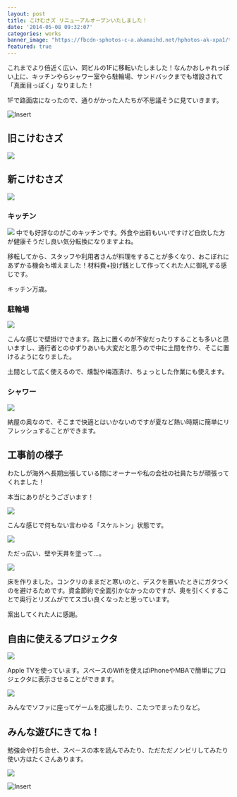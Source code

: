 ```yaml
---
layout: post
title: こけむさズ リニューアルオープンいたしました！
date: '2014-05-08 09:32:07'
categories: works
banner_image: "https://fbcdn-sphotos-c-a.akamaihd.net/hphotos-ak-xpa1/t31.0-8/10687445_809346465770441_3846403664794715884_o.jpg"
featured: true
---
```


これまでより倍近く広い、同ビルの1Fに移転いたしました！なんかおしゃれっぽい上に、キッチンやらシャワー室やら駐輪場、サンドバックまでも増設されて「真面目っぽく」なりました！

1Fで路面店になったので、通りがかった人たちが不思議そうに見ていきます。

![Insert](https://fbcdn-sphotos-g-a.akamaihd.net/hphotos-ak-xfa1/t31.0-8/1795319_10202640049975281_45995559159238618_o.jpg)

## 旧こけむさズ

![](http://woopsdez.jp/wp/wp-content/uploads/2013/03/DSC09547.png)

## 新こけむさズ

![](https://d1nc9n01ephlj6.cloudfront.net/uploads/attachments/1846/slide_image.jpg)

### キッチン

![](https://d1nc9n01ephlj6.cloudfront.net/uploads/attachments/1840/large_slide_image.jpg)
中でも好評なのがこのキッチンです。外食や出前もいいですけど自炊した方が健康そうだし良い気分転換になりますよね。

移転してから、スタッフや利用者さんが料理をすることが多くなり、おこぼれにあずかる機会も増えました！材料費+投げ銭として作ってくれた人に御礼する感じです。

キッチン万歳。

### 駐輪場

![](https://d1nc9n01ephlj6.cloudfront.net/uploads/attachments/1844/slide_image.jpg)

こんな感じで壁掛けできます。路上に置くのが不安だったりすることも多いと思いますし、通行者とのゆずりあいも大変だと思うので中に土間を作り、そこに置けるようになりました。

土間として広く使えるので、燻製や梅酒漬け、ちょっとした作業にも使えます。

### シャワー

![](https://d1nc9n01ephlj6.cloudfront.net/uploads/attachments/1849/slide_image.jpg)

納屋の奥なので、そこまで快適とはいかないのですが夏など熱い時期に簡単にリフレッシュすることができます。

## 工事前の様子

わたしが海外へ長期出張している間にオーナーや私の会社の社員たちが頑張ってくれました！

本当にありがとうございます！

![](https://fbcdn-sphotos-d-a.akamaihd.net/hphotos-ak-xfp1/t31.0-8/10003765_10152284666284445_1864746491_o.jpg)

こんな感じで何もない言わゆる「スケルトン」状態です。

![](https://scontent.xx.fbcdn.net/hphotos-xpf1/t31.0-8/1658715_10152284670424445_6062173_o.jpg)

ただっ広い、壁や天井を塗って…。

![](https://fbcdn-sphotos-e-a.akamaihd.net/hphotos-ak-xpt1/v/t1.0-9/1794736_701257636579325_1157623049_n.jpg?oh=e37ec4d0c7b3e30454f3d9ed1e729231&oe=557CF56E&__gda__=1438314855_b43e71839d0624cecb7280c077de0ea1)

床を作りました。コンクリのままだと寒いのと、デスクを置いたときにガタつくのを避けるためです。資金節約で全面引かなかったのですが、奥を引くくすることで奥行とリズムがでてスゴい良くなったと思っています。

案出してくれた人に感謝。

## 自由に使えるプロジェクタ

![](https://fbcdn-sphotos-d-a.akamaihd.net/hphotos-ak-xfp1/t31.0-8/10708701_798112266893861_5286449190982632389_o.jpg)

Apple TVを使っています。スペースのWifiを使えばiPhoneやMBAで簡単にプロジェクタに表示させることができます。

![](https://fbcdn-sphotos-a-a.akamaihd.net/hphotos-ak-xpa1/t31.0-8/1495134_798112386893849_6641455932590022052_o.jpg)

みんなでソファに座ってゲームを応援したり、こたつでまったりなど。

## みんな遊びにきてね！

勉強会や打ち合せ、スペースの本を読んでみたり、ただただノンビリしてみたり使い方はたくさんあります。

![](https://scontent.xx.fbcdn.net/hphotos-xpt1/t31.0-8/10478340_798113660227055_7708589497444942129_o.jpg)

![Insert](https://scontent.xx.fbcdn.net/hphotos-xpa1/t31.0-8/10631119_798112260227195_4431205507748721234_o.jpg)